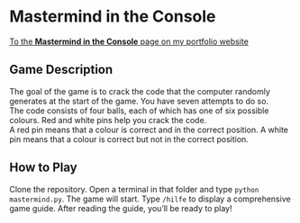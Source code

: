 # Mastermind in the Console

[To the **Mastermind in the Console** page on my portfolio website](https://julian-hoelz.github.io/mastermind.html?lang=en)

## Game Description

The goal of the game is to crack the code that the computer randomly generates at the start of the game. You have seven attempts to do so.<br>
The code consists of four balls, each of which has one of six possible colours. Red and white pins help you crack the code.<br>
A red pin means that a colour is correct and in the correct position. A white pin means that a colour is correct but not in the correct position.

## How to Play

Clone the repository. Open a terminal in that folder and type <code>python mastermind.py</code>. The game will start. Type <code>/hilfe</code> to display a comprehensive game guide. After reading the guide, you’ll be ready to play!
